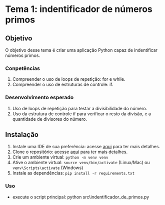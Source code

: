 # Tema 1: indentificador de números primos

## Objetivo 
O objetivo desse tema é criar uma aplicação Python capaz de
indentificar números primos. 

### Conpetências 
1. Compreender o uso de loops de repetição: for e while.
2. Compreender o uso de estruturas de controle: if.

### Desenvolvimento esperado 
1. Uso de loops de repetição para testar a divisibilidade do número.
2. Uso da estrutura de controle if para verificar o resto da divisão, e a quantidade de divisores do número.

## Instalação
1. Instale uma IDE de sua preferência: acesse [aqui](https://aws.amazon.com/pt/what-is/ide/) para ter mais detalhes.
1. Clone o repositório: acesse [aqui](https://docs.github.com/pt/repositories/creating-and-managing-repositories/cloning-a-repository) para ter mais detalhes.
2. Crie um ambiente virtual: `python -m venv venv`
3. Ative o ambiente virtual: `source venv/bin/activate` (Linux/Mac) ou `venv\Scripts\activate` (Windows)
4. Instale as dependências: `pip install -r requirements.txt`

### Uso
- execute o script principal: python src\indentificador_de_primos.py